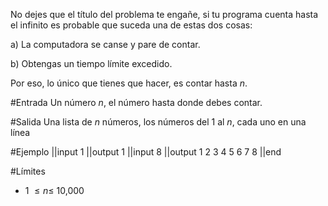 No dejes que el título del problema te engañe, si tu programa cuenta hasta el infinito es probable que suceda una de estas dos cosas:

a) La computadora se canse y pare de contar.

b) Obtengas un tiempo límite excedido.

Por eso, lo único que tienes que hacer, es contar hasta $n$.

#Entrada
Un número $n$, el número hasta donde debes contar.

#Salida
Una lista de $n$ números, los números del 1 al $n$, cada uno en una línea

#Ejemplo
||input
1
||output
1
||input
8
||output
1
2
3
4
5
6
7
8
||end

#Límites

- 1 $\leq n \leq$ 10,000
